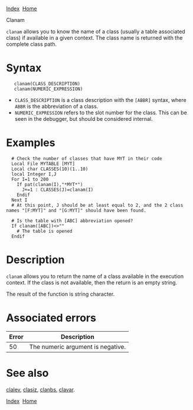 [Index](index.html)  [Home](getting-started_home.html)

Clanam

`clanam` allows you to know the name of a class (usually a table associated class) if available in a given context. The class name is returned with the complete class path.

# Syntax

```
   clanam(CLASS_DESCRIPTION)
   clanam(NUMERIC_EXPRESSION)
```

* `CLASS_DESCRIPTION` is a class description with the `[ABBR]` syntax, where `ABBR` is the abbreviation of a class.
* `NUMERIC_EXPRESSION` refers to the slot number for the class. This can be seen in the debugger, but should be considered internal.

# Examples

```
  # Check the number of classes that have MYT in their code
  Local File MYTABLE [MYT]
  Local char CLASSES(10)(1..10)
  local Integer I,J
  For I=1 to 200
    If pat(clanam(I),"*MYT*")
      J+=1 : CLASSES(J)=clanam(I)
    Endif
  Next I
  # At this point, J should be at least equal to 2, and the 2 class names "[F:MYT]" and "[G:MYT]" should have been found.

  # Is the table with [ABC] abbreviation opened?
  If clanam([ABC])<>""
    # The table is opened
  Endif
```

# Description

`clanam` allows you to return the name of a class available in the execution context. If the class is not available, then the return is an empty string.

The result of the function is string character.

# Associated errors

| Error | Description |
| --- | --- |
| 50 | The numeric argument is negative. |

# See also

[clalev](4gl_clalev.html), [clasiz](4gl_clasiz.html), [clanbs](4gl_clanbs.html), [clavar](4gl_clavar.html).

  

[Index](index.html)  [Home](getting-started_home.html)
